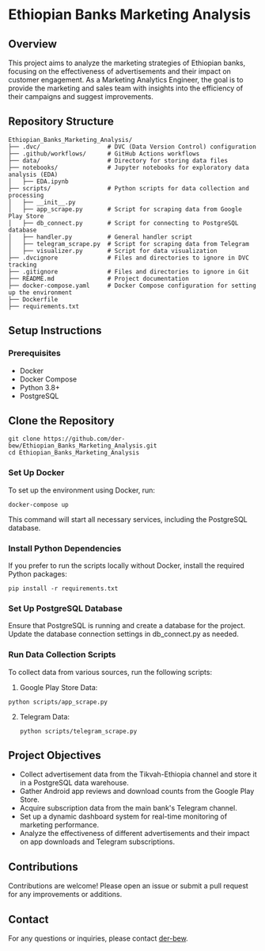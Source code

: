 # Ethiopian Banks Marketing Analysis
## Overview
This project aims to analyze the marketing strategies of Ethiopian banks, focusing on the effectiveness of advertisements and their impact on customer engagement. As a Marketing Analytics Engineer, the goal is to provide the marketing and sales team with insights into the efficiency of their campaigns and suggest improvements.

## Repository Structure
```
Ethiopian_Banks_Marketing_Analysis/
├── .dvc/                   # DVC (Data Version Control) configuration
├── .github/workflows/      # GitHub Actions workflows
├── data/                   # Directory for storing data files
├── notebooks/              # Jupyter notebooks for exploratory data analysis (EDA)
│   ├── EDA.ipynb
├── scripts/                # Python scripts for data collection and processing
│   ├── __init__.py
│   ├── app_scrape.py       # Script for scraping data from Google Play Store
│   ├── db_connect.py       # Script for connecting to PostgreSQL database
│   ├── handler.py          # General handler script
│   ├── telegram_scrape.py  # Script for scraping data from Telegram
│   ├── visualizer.py       # Script for data visualization
├── .dvcignore              # Files and directories to ignore in DVC tracking
├── .gitignore              # Files and directories to ignore in Git
├── README.md               # Project documentation
├── docker-compose.yaml     # Docker Compose configuration for setting up the environment
├── Dockerfile
├── requirements.txt
```
## Setup Instructions
### Prerequisites
- Docker
- Docker Compose
- Python 3.8+
- PostgreSQL
## Clone the Repository
```
git clone https://github.com/der-bew/Ethiopian_Banks_Marketing_Analysis.git
cd Ethiopian_Banks_Marketing_Analysis
```
### Set Up Docker
To set up the environment using Docker, run:
```
docker-compose up
```
This command will start all necessary services, including the PostgreSQL database.

### Install Python Dependencies
If you prefer to run the scripts locally without Docker, install the required Python packages:
```
pip install -r requirements.txt
```
### Set Up PostgreSQL Database
Ensure that PostgreSQL is running and create a database for the project. Update the database connection settings in db_connect.py as needed.

### Run Data Collection Scripts
To collect data from various sources, run the following scripts:
1. Google Play Store Data:
  ```
  python scripts/app_scrape.py
  ```
2. Telegram Data:
     ```
     python scripts/telegram_scrape.py
    ```

## Project Objectives
- Collect advertisement data from the Tikvah-Ethiopia channel and store it in a PostgreSQL data warehouse.
- Gather Android app reviews and download counts from the Google Play Store.
- Acquire subscription data from the main bank's Telegram channel.
- Set up a dynamic dashboard system for real-time monitoring of marketing performance.
- Analyze the effectiveness of different advertisements and their impact on app downloads and Telegram subscriptions.
## Contributions
Contributions are welcome! Please open an issue or submit a pull request for any improvements or additions.

## Contact
For any questions or inquiries, please contact [der-bew](https://github.com/der-bew).
